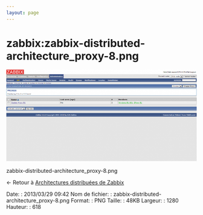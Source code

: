 ```yaml
---
layout: page
---
```


zabbix:zabbix-distributed-architecture\_proxy-8.png
===================================================

[![zabbix-distributed-architecture\_proxy-8.png](../../assets/media/zabbix/zabbix-distributed-architecture_proxy-8.png@cache=&w=900&h=434 "zabbix-distributed-architecture_proxy-8.png")](../../assets/media/zabbix/zabbix-distributed-architecture_proxy-8.png@cache= "Afficher le fichier original")

zabbix-distributed-architecture\_proxy-8.png

← Retour à [Architectures distribuées de
Zabbix](../../zabbix/zabbix-distributed-architecture.html "zabbix:zabbix-distributed-architecture")

Date:
:   2013/03/29 09:42
Nom de fichier:
:   zabbix-distributed-architecture\_proxy-8.png
Format:
:   PNG
Taille:
:   48KB
Largeur:
:   1280
Hauteur:
:   618

